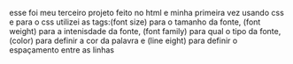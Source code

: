 esse foi meu terceiro projeto feito no html e minha primeira vez usando css e para o css utilizei as tags:(font size) para o tamanho da fonte, (font weight) para a intenisdade da fonte, (font family) para qual o tipo da fonte, (color) para definir a cor da palavra e (line eight) para definir o espaçamento entre as linhas
